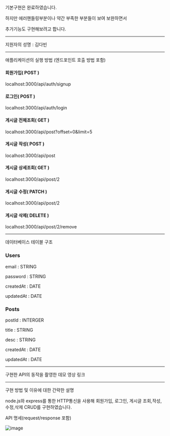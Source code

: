기본구현은 완료하였습니다.

하지만 에러핸들링부분이나 약간 부족한 부분들이 보여
보완하면서


추가기능도 구현해보려고 합니다.

---

지원자의 성명 : 김다빈

---
애플리케이션의 실행 방법 (엔드포인트 호출 방법 포함)

#### 회원가입( POST )
localhost:3000/api/auth/signup

#### 로그인( POST )
localhost:3000/api/auth/login

#### 게시글 전체조회( GET )
localhost:3000/api/post?offset=0&limit=5

#### 게시글 작성( POST )
localhost:3000/api/post

#### 게시글 상세조회( GET )
localhost:3000/api/post/2

#### 게시글 수정( PATCH )
localhost:3000/api/post/2

#### 게시글 삭제( DELETE )
localhost:3000/api/post/2/remove

---
데이터베이스 테이블 구조

### Users
email : STRING

password : STRING

createdAt : DATE

updatedAt : DATE

### Posts
postId : INTERGER

title : STRING

desc : STRING

createdAt : DATE

updatedAt : DATE

---
구현한 API의 동작을 촬영한 데모 영상 링크

---
구현 방법 및 이유에 대한 간략한 설명

node.js와 express를 통한 HTTP통신을 사용해
회원가입, 로그인,
게시글 조회,작성,수정,삭제
CRUD를 구현하였습니다.

API 명세(request/response 포함)

![image](https://github.com/dabeenkim/wanted-pre-onboarding-backend/assets/124576278/c51f95d7-d9f3-4f1a-9774-350719d414dd)
